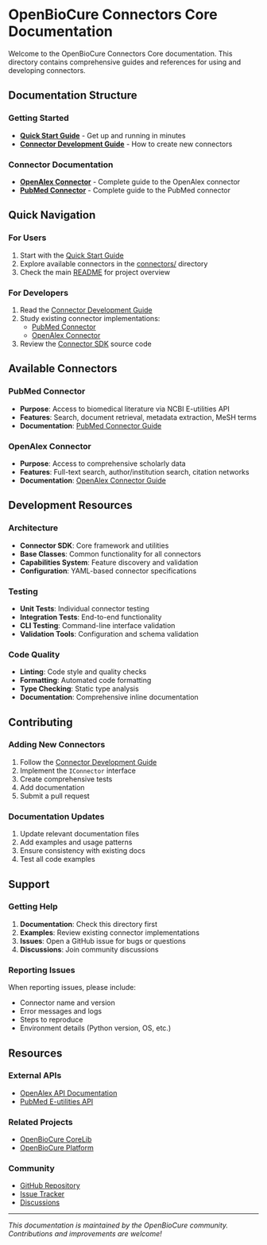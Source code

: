 # OpenBioCure Connectors Core Documentation

Welcome to the OpenBioCure Connectors Core documentation. This directory contains comprehensive guides and references for using and developing connectors.

## Documentation Structure

### Getting Started
- **[Quick Start Guide](quick-start.md)** - Get up and running in minutes
- **[Connector Development Guide](connector-development-guide.md)** - How to create new connectors

### Connector Documentation
- **[OpenAlex Connector](connectors/openalex.md)** - Complete guide to the OpenAlex connector
- **[PubMed Connector](connectors/pubmed.md)** - Complete guide to the PubMed connector

## Quick Navigation

### For Users
1. Start with the [Quick Start Guide](quick-start.md)
2. Explore available connectors in the [connectors/](connectors/) directory
3. Check the main [README](../README.md) for project overview

### For Developers
1. Read the [Connector Development Guide](connector-development-guide.md)
2. Study existing connector implementations:
   - [PubMed Connector](../connectors/pubmed/)
   - [OpenAlex Connector](../connectors/openalex/)
3. Review the [Connector SDK](../obc_connector_sdk/) source code

## Available Connectors

### PubMed Connector
- **Purpose**: Access to biomedical literature via NCBI E-utilities API
- **Features**: Search, document retrieval, metadata extraction, MeSH terms
- **Documentation**: [PubMed Connector Guide](connectors/pubmed.md)

### OpenAlex Connector
- **Purpose**: Access to comprehensive scholarly data
- **Features**: Full-text search, author/institution search, citation networks
- **Documentation**: [OpenAlex Connector Guide](connectors/openalex.md)

## Development Resources

### Architecture
- **Connector SDK**: Core framework and utilities
- **Base Classes**: Common functionality for all connectors
- **Capabilities System**: Feature discovery and validation
- **Configuration**: YAML-based connector specifications

### Testing
- **Unit Tests**: Individual connector testing
- **Integration Tests**: End-to-end functionality
- **CLI Testing**: Command-line interface validation
- **Validation Tools**: Configuration and schema validation

### Code Quality
- **Linting**: Code style and quality checks
- **Formatting**: Automated code formatting
- **Type Checking**: Static type analysis
- **Documentation**: Comprehensive inline documentation

## Contributing

### Adding New Connectors
1. Follow the [Connector Development Guide](connector-development-guide.md)
2. Implement the `IConnector` interface
3. Create comprehensive tests
4. Add documentation
5. Submit a pull request

### Documentation Updates
1. Update relevant documentation files
2. Add examples and usage patterns
3. Ensure consistency with existing docs
4. Test all code examples

## Support

### Getting Help
1. **Documentation**: Check this directory first
2. **Examples**: Review existing connector implementations
3. **Issues**: Open a GitHub issue for bugs or questions
4. **Discussions**: Join community discussions

### Reporting Issues
When reporting issues, please include:
- Connector name and version
- Error messages and logs
- Steps to reproduce
- Environment details (Python version, OS, etc.)

## Resources

### External APIs
- [OpenAlex API Documentation](https://docs.openalex.org/)
- [PubMed E-utilities API](https://www.ncbi.nlm.nih.gov/books/NBK25501/)

### Related Projects
- [OpenBioCure CoreLib](https://github.com/openbiocure/corelib)
- [OpenBioCure Platform](https://github.com/openbiocure/platform)

### Community
- [GitHub Repository](https://github.com/openbiocure/obc-connectors-core)
- [Issue Tracker](https://github.com/openbiocure/obc-connectors-core/issues)
- [Discussions](https://github.com/openbiocure/obc-connectors-core/discussions)

---

*This documentation is maintained by the OpenBioCure community. Contributions and improvements are welcome!*
